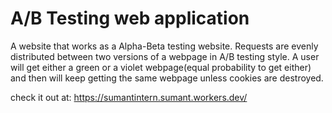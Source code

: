 # A/B Testing web application
A website that works as a Alpha-Beta testing website. Requests are evenly distributed between two versions of a webpage in A/B testing style. A user will get either a green or a violet webpage(equal probability to get either) and then will keep getting the same webpage unless cookies are destroyed.

check it out at:
https://sumantintern.sumant.workers.dev/

